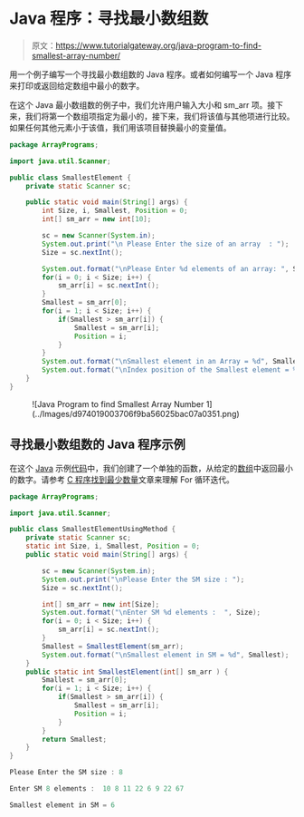 # Java 程序：寻找最小数组数

> 原文：<https://www.tutorialgateway.org/java-program-to-find-smallest-array-number/>

用一个例子编写一个寻找最小数组数的 Java 程序。或者如何编写一个 Java 程序来打印或返回给定数组中最小的数字。

在这个 Java 最小数组数的例子中，我们允许用户输入大小和 sm_arr 项。接下来，我们将第一个数组项指定为最小的，接下来，我们将该值与其他项进行比较。如果任何其他元素小于该值，我们用该项目替换最小的变量值。

```java
package ArrayPrograms;

import java.util.Scanner;

public class SmallestElement {
	private static Scanner sc;

	public static void main(String[] args) {
		int Size, i, Smallest, Position = 0;
		int[] sm_arr = new int[10];

		sc = new Scanner(System.in);		
		System.out.print("\n Please Enter the size of an array  : ");
		Size = sc.nextInt();

		System.out.format("\nPlease Enter %d elements of an array: ", Size);
		for(i = 0; i < Size; i++) {
			sm_arr[i] = sc.nextInt();
		}
		Smallest = sm_arr[0];
		for(i = 1; i < Size; i++) {
			if(Smallest > sm_arr[i]) {
				Smallest = sm_arr[i];
				Position = i;
			}
		}
		System.out.format("\nSmallest element in an Array = %d", Smallest);
		System.out.format("\nIndex position of the Smallest element = %d", Position);
	}
}
```

<figure class="wp-block-image size-large">![Java Program to find Smallest Array Number 1](../Images/d974019003706f9ba56025bac07a0351.png)</figure>

## 寻找最小数组数的 Java 程序示例

在这个 [Java](https://www.tutorialgateway.org/java-tutorial/) 示例[代码](https://www.tutorialgateway.org/learn-java-programs/)中，我们创建了一个单独的函数，从给定的[数组](https://www.tutorialgateway.org/java-array/)中返回最小的数字。请参考 [C 程序找到最少数量](https://www.tutorialgateway.org/c-program-to-find-smallest-number-in-an-array/)文章来理解 For 循环迭代。

```java
package ArrayPrograms;

import java.util.Scanner;

public class SmallestElementUsingMethod {
	private static Scanner sc;
	static int Size, i, Smallest, Position = 0;	
	public static void main(String[] args) {

		sc = new Scanner(System.in);		
		System.out.print("\nPlease Enter the SM size : ");
		Size = sc.nextInt();

		int[] sm_arr = new int[Size];
		System.out.format("\nEnter SM %d elements :  ", Size);
		for(i = 0; i < Size; i++) {
			sm_arr[i] = sc.nextInt();
		}
		Smallest = SmallestElement(sm_arr);
		System.out.format("\nSmallest element in SM = %d", Smallest);
	}
	public static int SmallestElement(int[] sm_arr ) {
		Smallest = sm_arr[0];
		for(i = 1; i < Size; i++) {
			if(Smallest > sm_arr[i]) {
				Smallest = sm_arr[i];
				Position = i;
			}
		}
		return Smallest; 
	}
}
```

```java
Please Enter the SM size : 8

Enter SM 8 elements :  10 8 11 22 6 9 22 67

Smallest element in SM = 6
```